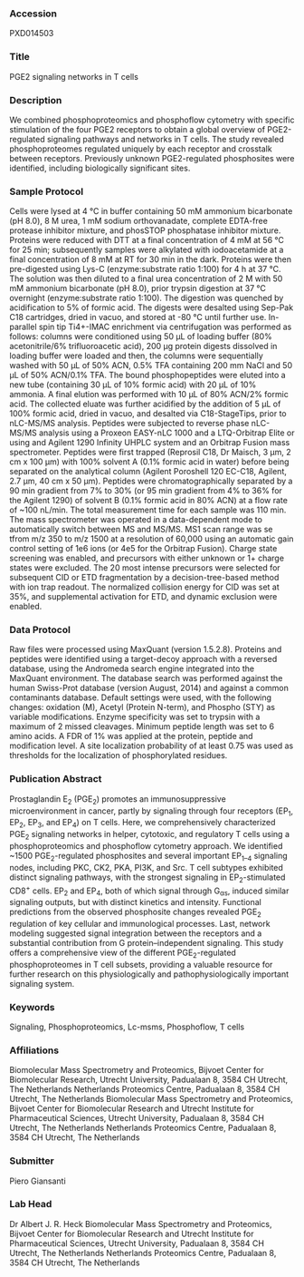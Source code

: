 ### Accession
PXD014503

### Title
PGE2 signaling networks in T cells

### Description
We combined phosphoproteomics and phosphoflow cytometry with specific stimulation of the four PGE2 receptors to obtain a global overview of PGE2-regulated signaling pathways and networks in T cells. The study revealed phosphoproteomes regulated uniquely by each receptor and crosstalk between receptors. Previously unknown PGE2-regulated phosphosites were identified, including biologically significant sites.

### Sample Protocol
Cells were lysed at 4 °C in buffer containing 50 mM ammonium bicarbonate (pH 8.0), 8 M urea, 1 mM sodium orthovanadate, complete EDTA-free protease inhibitor mixture, and phosSTOP phosphatase inhibitor mixture. Proteins were reduced with DTT at a final concentration of 4 mM at 56 °C for 25 min; subsequently samples were alkylated with iodoacetamide at a final concentration of 8 mM at RT for 30 min in the dark. Proteins were then pre-digested using Lys-C (enzyme:substrate ratio 1:100) for 4 h at 37 °C. The solution was then diluted to a final urea concentration of 2 M with 50 mM ammonium bicarbonate (pH 8.0), prior trypsin digestion at 37 °C overnight (enzyme:substrate ratio 1:100). The digestion was quenched by acidification to 5% of formic acid. The digests were desalted using Sep-Pak C18 cartridges, dried in vacuo, and stored at -80 °C until further use. In-parallel spin tip Ti4+-IMAC enrichment via centrifugation was performed as follows: columns were conditioned using 50 μL of loading buffer (80% acetonitrile/6% trifluoroacetic acid), 200 μg protein digests dissolved in loading buffer were loaded and then, the columns were sequentially washed with 50 μL of 50% ACN, 0.5% TFA containing 200 mm NaCl and 50 μL of 50% ACN/0.1% TFA. The bound phosphopeptides were eluted into a new tube (containing 30 μL of 10% formic acid) with 20 μL of 10% ammonia. A final elution was performed with 10 μL of 80% ACN/2% formic acid. The collected eluate was further acidified by the addition of 5 μL of 100% formic acid, dried in vacuo, and desalted via C18-StageTips, prior to nLC-MS/MS analysis. Peptides were subjected to reverse phase nLC-MS/MS analysis using a Proxeon EASY-nLC 1000 and a LTQ-Orbitrap Elite or using and Agilent 1290 Infinity UHPLC system and an Orbitrap Fusion mass spectrometer. Peptides were first trapped (Reprosil C18, Dr Maisch, 3 μm, 2 cm x 100 μm) with 100% solvent A (0.1% formic acid in water) before being separated on the analytical column (Agilent Poroshell 120 EC-C18, Agilent, 2.7 μm, 40 cm x 50 μm). Peptides were chromatographically separated by a 90 min gradient from 7% to 30% (or 95 min gradient from 4% to 36% for the Agilent 1290) of solvent B (0.1% formic acid in 80% ACN) at a flow rate of ~100 nL/min. The total measurement time for each sample was 110 min. The mass spectrometer was operated in a data-dependent mode to automatically switch between MS and MS/MS. MS1 scan range was se tfrom m/z 350 to m/z 1500 at a resolution of 60,000 using an automatic gain control setting of 1e6 ions (or 4e5 for the Orbitrap Fusion). Charge state screening was enabled, and precursors with either unknown or 1+ charge states were excluded. The 20 most intense precursors were selected for subsequent CID or ETD fragmentation  by a decision-tree-based method with ion trap readout. The normalized collision energy for CID was set at 35%, and supplemental activation for ETD, and dynamic exclusion were enabled.

### Data Protocol
Raw files were processed using MaxQuant (version 1.5.2.8). Proteins and peptides were identified using a target-decoy approach with a reversed database, using the Andromeda search engine integrated into the MaxQuant environment. The database search was performed against the human Swiss-Prot database (version August, 2014) and against a common contaminants database. Default settings were used, with the following changes: oxidation (M), Acetyl (Protein N-term), and Phospho (STY) as variable modifications. Enzyme specificity was set to trypsin with a maximum of 2 missed cleavages. Minimum peptide length was set to 6 amino acids. A FDR of 1% was applied at the protein, peptide and modification level. A site localization probability of at least 0.75 was used as thresholds for the localization of phosphorylated residues.

### Publication Abstract
Prostaglandin E<sub>2</sub> (PGE<sub>2</sub>) promotes an immunosuppressive microenvironment in cancer, partly by signaling through four receptors (EP<sub>1</sub>, EP<sub>2</sub>, EP<sub>3</sub>, and EP<sub>4</sub>) on T cells. Here, we comprehensively characterized PGE<sub>2</sub> signaling networks in helper, cytotoxic, and regulatory T cells using a phosphoproteomics and phosphoflow cytometry approach. We identified ~1500 PGE<sub>2</sub>-regulated phosphosites and several important EP<sub>1&#x2013;4</sub> signaling nodes, including PKC, CK2, PKA, PI3K, and Src. T cell subtypes exhibited distinct signaling pathways, with the strongest signaling in EP<sub>2</sub>-stimulated CD8<sup>+</sup> cells. EP<sub>2</sub> and EP<sub>4</sub>, both of which signal through G<sub>&#x3b1;s</sub>, induced similar signaling outputs, but with distinct kinetics and intensity. Functional predictions from the observed phosphosite changes revealed PGE<sub>2</sub> regulation of key cellular and immunological processes. Last, network modeling suggested signal integration between the receptors and a substantial contribution from G protein&#x2013;independent signaling. This study offers a comprehensive view of the different PGE<sub>2</sub>-regulated phosphoproteomes in T cell subsets, providing a valuable resource for further research on this physiologically and pathophysiologically important signaling system.

### Keywords
Signaling, Phosphoproteomics, Lc-msms, Phosphoflow, T cells

### Affiliations
Biomolecular Mass Spectrometry and Proteomics, Bijvoet Center for Biomolecular Research, Utrecht University, Padualaan 8, 3584 CH Utrecht, The Netherlands
Netherlands Proteomics Centre, Padualaan 8, 3584 CH Utrecht, The Netherlands
Biomolecular Mass Spectrometry and Proteomics, Bijvoet Center for Biomolecular Research and Utrecht Institute for Pharmaceutical Sciences, Utrecht University, Padualaan 8, 3584 CH Utrecht, The Netherlands Netherlands Proteomics Centre, Padualaan 8, 3584 CH Utrecht, The Netherlands

### Submitter
Piero Giansanti

### Lab Head
Dr Albert J. R. Heck
Biomolecular Mass Spectrometry and Proteomics, Bijvoet Center for Biomolecular Research and Utrecht Institute for Pharmaceutical Sciences, Utrecht University, Padualaan 8, 3584 CH Utrecht, The Netherlands Netherlands Proteomics Centre, Padualaan 8, 3584 CH Utrecht, The Netherlands


